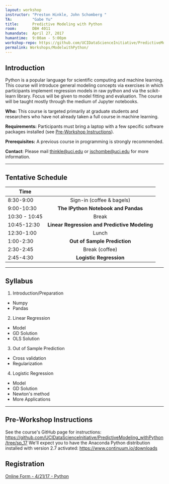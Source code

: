 ```yaml
---
layout: workshop
instructor: "Preston Hinkle, John Schomberg "
TA: 		"Gabe Yu"
title: 		Predictive Modeling with Python
room:		DBH 4011
humandate:	April 27, 2017
humantime:	9:00am - 5:00pm 
workshop-repo: https://github.com/UCIDataScienceInitiative/PredictiveModeling_withPython/tree/sp_17
permalink: Workshops/ModelwithPython/
---
```


## Introduction

Python is a popular language for scientific computing and machine learning. This course will introduce general modeling concepts via exercises in which participants implement regression models in raw python and via the scikit-learn library.  Focus will be given to model fitting and evaluation. The course will be taught mostly through the medium of Jupyter notebooks.

**Who:** This course is targeted primarily at graduate students and researchers who have not already taken a full course in machine learning.

**Requirements:** Participants must bring a laptop with a few specific software packages installed (see [Pre-Workshop Instructions](#Instructions)). 

**Prerequisites:** A previous course in programming is strongly recommended. 

**Contact**: Please mail [thinkle@uci.edu](mailto:thinkle@uci.edu) or [jschombe@uci.edu](mailto:jschombe@uci.edu) for more information.

* * *


## <a name="Schedule"></a>Tentative Schedule

| Time	       	|           	|
| ------------- |:-------------:|
| 8:30-9:00   | Sign-in (coffee & bagels) 	|
| 9:00-10:30   | **The IPython Notebook and Pandas**  		|
| 10:30 - 10:45 | Break 		|
| 10:45-12:30   | **Linear Regression and Predictive Modeling**  		|
| 12:30-1:00	| Lunch			|
| 1:00-2:30		| **Out of Sample Prediction** |
| 2:30-2:45		| Break		(coffee)	|
| 2:45-4:30	| **Logistic Regression** |

* * *



## <a name="Syllabus"></a>Syllabus

1. Introduction/Preparation
  * Numpy
  * Pandas
2. Linear Regression
  * Model
  * GD Solution
  * OLS Solution
3. Out of Sample Prediction
  * Cross validation
  * Regularization
4. Logistic Regression
  * Model
  * GD Solution
  * Newton's method
  * More Applications
* * *


## <a name="Instructions"></a>Pre-Workshop Instructions

See the course's GitHub page for instructions: <https://github.com/UCIDataScienceInitiative/PredictiveModeling_withPython/tree/sp_17>
We'll expect you to have the Anaconda Python distribution installed with version 2.7 activated: <https://www.continuum.io/downloads>


## <a name="Registration"></a>Registration
<script type="text/javascript" src="https://uci-oai.formstack.com/forms/js.php/intro_python042117"></script><noscript><a href="https://uci-oai.formstack.com/forms/intro_python042117" title="Online Form">Online Form - 4/21/17 - Python</a></noscript>

